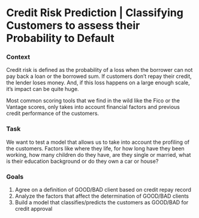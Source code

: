 

# Credit Risk Prediction | Classifying Customers to assess their Probability to Default

### Context
Credit risk is defined as the probability of a loss when the borrower can not pay back a loan or the borrowed sum. If customers don’t repay their credit, the lender loses money. And, if this loss happens on a large enough scale, it’s impact can be quite huge.

Most common scoring tools that we find in the wild like the Fico or the Vantage scores, only takes into account financial factors and previous credit performance of the customers.

### Task
We want to test a model that allows us to take into account the profiling of the customers. Factors like where they life, for how long have they been working, how many children do they have, are they single or married, what is their education background or do they own a car or house?

### Goals
1. Agree on a definition of GOOD/BAD client based on credit repay record
2. Analyze the factors that affect the determination of GOOD/BAD clients
3. Build a model that classifies/predicts the customers as GOOD/BAD for credit approval
